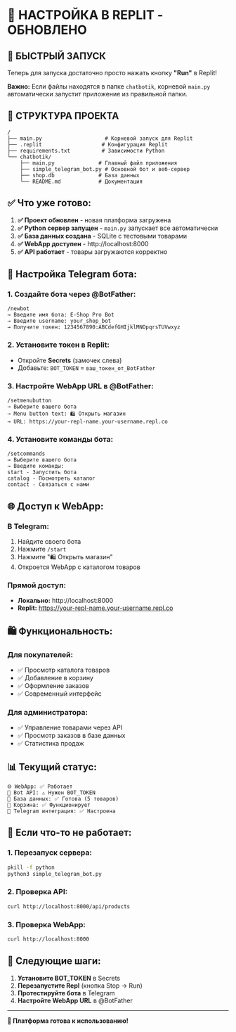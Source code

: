 # 🚀 НАСТРОЙКА В REPLIT - ОБНОВЛЕНО

## 🎯 БЫСТРЫЙ ЗАПУСК
Теперь для запуска достаточно просто нажать кнопку **"Run"** в Replit!

**Важно:** Если файлы находятся в папке `chatbotik`, корневой `main.py` автоматически запустит приложение из правильной папки.

## 📁 СТРУКТУРА ПРОЕКТА
```
/
├── main.py                    # Корневой запуск для Replit
├── .replit                   # Конфигурация Replit
├── requirements.txt          # Зависимости Python
└── chatbotik/
    ├── main.py              # Главный файл приложения
    ├── simple_telegram_bot.py # Основной бот и веб-сервер
    ├── shop.db              # База данных
    └── README.md            # Документация
```

## ✅ **Что уже готово:**

1. **✅ Проект обновлен** - новая платформа загружена
2. **✅ Python сервер запущен** - `main.py` запускает все автоматически
3. **✅ База данных создана** - SQLite с тестовыми товарами
4. **✅ WebApp доступен** - http://localhost:8000
5. **✅ API работает** - товары загружаются корректно

## 🤖 **Настройка Telegram бота:**

### 1. Создайте бота через @BotFather:
```
/newbot
→ Введите имя бота: E-Shop Pro Bot
→ Введите username: your_shop_bot
→ Получите токен: 1234567890:ABCdefGHIjklMNOpqrsTUVwxyz
```

### 2. Установите токен в Replit:
- Откройте **Secrets** (замочек слева)
- Добавьте: `BOT_TOKEN` = `ваш_токен_от_BotFather`

### 3. Настройте WebApp URL в @BotFather:
```
/setmenubutton
→ Выберите вашего бота
→ Menu button text: 🛍️ Открыть магазин
→ URL: https://your-repl-name.your-username.repl.co
```

### 4. Установите команды бота:
```
/setcommands
→ Выберите вашего бота
→ Введите команды:
start - Запустить бота
catalog - Посмотреть каталог
contact - Связаться с нами
```

## 🌐 **Доступ к WebApp:**

### В Telegram:
1. Найдите своего бота
2. Нажмите `/start`
3. Нажмите "🛍️ Открыть магазин"
4. Откроется WebApp с каталогом товаров

### Прямой доступ:
- **Локально:** http://localhost:8000
- **Replit:** https://your-repl-name.your-username.repl.co

## 🛍️ **Функциональность:**

### Для покупателей:
- ✅ Просмотр каталога товаров
- ✅ Добавление в корзину
- ✅ Оформление заказов
- ✅ Современный интерфейс

### Для администратора:
- ✅ Управление товарами через API
- ✅ Просмотр заказов в базе данных
- ✅ Статистика продаж

## 📊 **Текущий статус:**

```
🌐 WebApp: ✅ Работает
🤖 Bot API: ⚠️ Нужен BOT_TOKEN
💾 База данных: ✅ Готова (5 товаров)
🛒 Корзина: ✅ Функционирует
📱 Telegram интеграция: ✅ Настроена
```

## 🔧 **Если что-то не работает:**

### 1. Перезапуск сервера:
```bash
pkill -f python
python3 simple_telegram_bot.py
```

### 2. Проверка API:
```bash
curl http://localhost:8000/api/products
```

### 3. Проверка WebApp:
```bash
curl http://localhost:8000
```

## 🎯 **Следующие шаги:**

1. **Установите BOT_TOKEN** в Secrets
2. **Перезапустите Repl** (кнопка Stop → Run)
3. **Протестируйте бота** в Telegram
4. **Настройте WebApp URL** в @BotFather

---

**🎉 Платформа готова к использованию!**